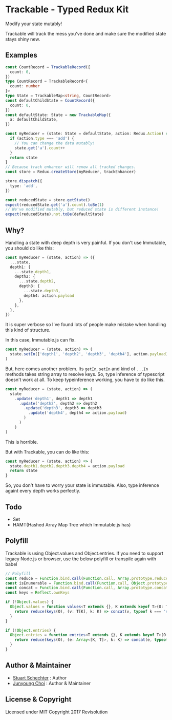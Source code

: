 # Trackable - Typed Redux Kit

Modify your state mutably!

Trackable will track the mess you've done and make sure the modified state stays shiny new.

## Examples

```ts
const CountRecord = TrackableRecord({
  count: 0,
})
type CountRecord = TrackableRecord<{
  count: number
}>
type State = TrackableMap<string, CountRecord>
const defaultChildState = CountRecord({
  count: 0,
})
const defaultState: State = new TrackableMap({
  a: defaultChildState,
})

const myReducer = (state: State = defaultState, action: Redux.Action) => {
  if (action.type === 'add') {
    // You can change the data mutably!
    state.get('a').count++
  }
  return state
}
// Because track enhancer will renew all tracked changes.
const store = Redux.createStore(myReducer, trackEnhancer)

store.dispatch({
  type: 'add',
})

const reducedState = store.getState()
expect(reducedState.get('a').count).toBe(1)
// We've modified mutably, but reduced state is different instance!
expect(reducedState).not.toBe(defaultState)
```

## Why?

Handling a state with deep depth is very painful. If you don't use Immutable, you should do like this:

```ts
const myReducer = (state, action) => ({
  ...state,
  depth1: {
    ...state.depth1,
    depth2: {
      ...state.depth2,
      depth3: {
        ...state.depth3,
        depth4: action.payload
      },
    },
  },
})
```

It is super verbose so I've found lots of people make mistake when handling this kind of structure.

In this case, Immutable.js can fix.

```ts
const myReducer = (state, action) => (
  state.setIn(['depth1', 'depth2', 'depth3', 'depth4'], action.payload)
)
```

But, here comes another problem. Its `getIn`, `setIn` and kind of `...In` methods takes string array to resolve keys. So, type inference of typescript doesn't work at all. To keep typeinference working, you have to do like this.

```ts
const myReducer = (state, action) => (
  state
    .update('depth1', depth1 => depth1
      .update('depth2', depth2 => depth2
        .update('depth3', depth3 => depth3
          .update('depth4', depth4 => action.payload)
        )
      )
    )
)
```

This is horrible.

But with Trackable, you can do like this:

```ts
const myReducer = (state, action) => {
  state.depth1.depth2.depth3.depth4 = action.payload
  return state
}
```

So, you don't have to worry your state is immutable. Also, type inference againt every depth works perfectly.

## Todo

- Set
- HAMT(Hashed Array Map Tree which Immutable.js has)

## Polyfill

Trackable is using Object.values and Object.entries. If you need to support legacy Node.js or browser, use the below polyfill or transpile again with babel

```ts
// Polyfill
const reduce = Function.bind.call(Function.call, Array.prototype.reduce)
const isEnumerable = Function.bind.call(Function.call, Object.prototype.propertyIsEnumerable)
const concat = Function.bind.call(Function.call, Array.prototype.concat)
const keys = Reflect.ownKeys

if (!Object.values) {
  Object.values = function values<T extends {}, K extends keyof T>(O: T) {
    return reduce(keys(O), (v: T[K], k: K) => concat(v, typeof k === 'string' && isEnumerable(O, k) ? [O[k]] : []), [])
  }
}

if (!Object.entries) {
  Object.entries = function entries<T extends {}, K extends keyof T>(O: T) {
    return reduce(keys(O), (e: Array<[K, T]>, k: K) => concat(e, typeof k === 'string' && isEnumerable(O, k) ? [[k, O[k]]] : []), [])
  }
}
```

## Author & Maintainer

- [Stuart Schechter](https://github.com/UppaJung) : Author
- [Junyoung Choi](https://github.com/rokt33r) : Author & Maintainer

## License & Copyright

Licensed under MIT
Copyright 2017 Revisolution
